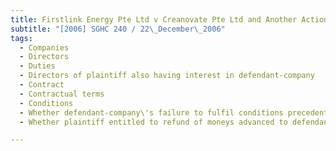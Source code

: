 ```yaml
---
title: Firstlink Energy Pte Ltd v Creanovate Pte Ltd and Another Action 
subtitle: "[2006] SGHC 240 / 22\_December\_2006"
tags:
  - Companies
  - Directors
  - Duties
  - Directors of plaintiff also having interest in defendant-company
  - Contract
  - Contractual terms
  - Conditions
  - Whether defendant-company\'s failure to fulfil conditions precedent under agreement with plaintiff-company amounting to total failure of consideration
  - Whether plaintiff entitled to refund of moneys advanced to defendant on ground of such total failure of consideration

---
```


